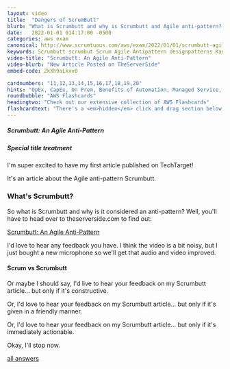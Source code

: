```yaml
---
layout: video
title:  "Dangers of ScrumButt"
blurb: "What is Scrumbutt and why is Scrumbutt and Agile anti-pattern? We'll explain all the problems with Scrumbutt here quickly."
date:   2022-01-01 014:17:00 -0500
categories: aws exam
canonical: http://www.scrumtuous.com/aws/exam/2022/01/01/scrumbutt-agile-antipattern-scrum.html
keywords: Scrumbutt scrumbut Scrum Agile Antipattern designpatterns Kanban XP DevOps DevSecOps Management
video-title: "Scrumbutt: An Agile Anti-Pattern"
video-blurb: "New Article Posted on TheServerSide"
embed-code: ZkXh9aLkxv0

cardnumbers: "11,12,13,14,15,16,17,18,19,20"
hints: "OpEx, CapEx, On Prem, Benefits of Automation, Managed Service, Design for Failure, Monolithic architectures, Parallel Computing, RDS, ECS, EKS, DynamoDB"
roundbubble: "AWS Flashcards"
headingtwo: "Check out our extensive collection of AWS Flashcards"
flashcardtext: "There's a <em>hidden</em> click and drag section below for hints."
---
```




<div class="card mt-5">
  <div class="card-header">
    <h5>Scrumbutt: An Agile Anti-Pattern</h5>
  </div>
  <div class="card-body">
    <h5 class="card-title">Special title treatment</h5>
    <p>I'm super excited to have my first article published on TechTarget!</p>

<p>It's an article about the Agile anti-pattern Scrumbutt.</p>

<h3>What's Scrumbutt? </h3>

<p>So what is Scrumbutt and why is it considered an anti-pattern? Well, you'll have to head over to theserverside.com to find out:</p>

<p><a href="https://www.theserverside.com/tip/Why-you-must-avoid-ScrumBut-at-all-costs">Scrumbutt: An Agile Anti-Pattern</a></p>

<p>I'd love to hear any feedback you have. I think the video is a bit noisy, but I just bought a new microphone so we'll get that audio and video improved.</p>

<h4> Scrum vs Scrumbutt</h4>

<p>Or maybe I should say, I'd live to hear your feedback on my Scrumbutt article... but only if it's constructive.</p>

<p>Or, I'd love to hear your feedback on my Scrumbutt article... but only if it's given in a friendly manner.</p>

<p>Or, I'd love to hear your feedback on my Scrumbutt article... but only if it's immediately actionable.</p>

<p>Okay, I'll stop now.</p>
<a href="/aws/practitioner/exam-questions-and-answers.html">all answers</a>
  </div>
</div>








  

